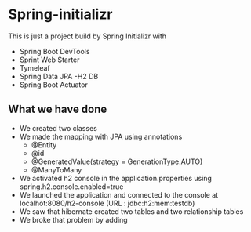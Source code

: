 # Spring-initializr

This is just a project build by Spring Initializr with 
- Spring Boot DevTools
- Sprint Web Starter
- Tymeleaf
- Spring Data JPA
 -H2 DB 
 - Spring Boot Actuator
 
 
 ## What we have done
 
 - We created two classes
 - We made the mapping with JPA using annotations
    - @Entity
    - @id
    - @GeneratedValue(strategy = GenerationType.AUTO)
    - @ManyToMany
- We activated h2 console in the application.properties using spring.h2.console.enabled=true
- We launched the application and connected to the console at localhot:8080/h2-console (URL : jdbc:h2:mem:testdb)
- We saw that hibernate created two tables and two relationship tables
- We broke that problem by adding 